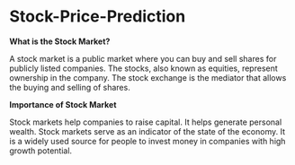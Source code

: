 # Stock-Price-Prediction


**What is the Stock Market?**

A stock market is a public market where you can buy and sell shares for publicly listed companies. The stocks, also known as equities, represent ownership in the company. The stock exchange is the mediator that allows the buying and selling of shares. 

**Importance of Stock Market**

Stock markets help companies to raise capital.
It helps generate personal wealth.
Stock markets serve as an indicator of the state of the economy.
It is a widely used source for people to invest money in companies with high growth potential.
